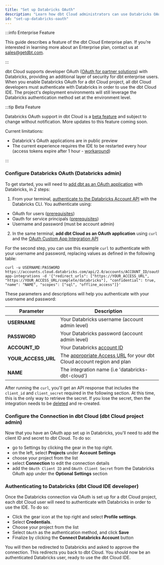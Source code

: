 ```yaml
---
title: "Set up Databricks OAuth"
description: "Learn how dbt Cloud administrators can use Databricks OAuth to control access in a dbt Cloud account."
id: "set-up-databricks-oauth"
---
```


:::info Enterprise Feature

This guide describes a feature of the dbt Cloud Enterprise plan. If you’re interested in learning more about an Enterprise plan, contact us at sales@getdbt.com.

:::

dbt Cloud supports developer OAuth ([OAuth for partner solutions](https://docs.databricks.com/en/integrations/manage-oauth.html)) with Databricks, providing an additional layer of security for dbt enterprise users. When you enable Databricks OAuth for a dbt Cloud project, all dbt Cloud developers must authenticate with Databricks in order to use the dbt Cloud IDE. The project's deployment environments will still leverage the Databricks authentication method set at the environment level.

:::tip Beta Feature

Databricks OAuth support in dbt Cloud is a [beta feature](/docs/dbt-versions/product-lifecycles#dbt-cloud) and subject to change without notification. More updates to this feature coming soon.

Current limitations:
- Databrick's OAuth applications are in public preview
- The current experience requires the IDE to be restarted every hour (access tokens expire after 1 hour - [workaround](https://docs.databricks.com/en/integrations/manage-oauth.html#override-the-default-token-lifetime-policy-for-dbt-core-power-bi-or-tableau-desktop))
 
:::

### Configure Databricks OAuth (Databricks admin)

To get started, you will need to [add dbt as an OAuth application](https://docs.databricks.com/en/integrations/configure-oauth-dbt.html) with Databricks, in 2 steps:

1. From your terminal, [authenticate to the Databricks Account API](https://docs.databricks.com/en/integrations/configure-oauth-dbt.html#authenticate-to-the-account-api) with the Databricks CLI. You authenticate using:
  - OAuth for users ([prerequisites](https://docs.databricks.com/en/dev-tools/auth.html#oauth-u2m-auth))
  - Oauth for service principals ([prerequisites](https://docs.databricks.com/en/dev-tools/auth.html#oauth-m2m-auth))
  - Username and password (must be account admin)
2. In the same terminal, **add dbt Cloud as an OAuth application** using `curl` and the [OAuth Custom App Integration API](https://docs.databricks.com/api/account/customappintegration/create)

For the second step, you can use this example `curl` to authenticate with your username and password, replacing values as defined in the following table:

```shell
curl -u USERNAME:PASSWORD https://accounts.cloud.databricks.com/api/2.0/accounts/ACCOUNT_ID/oauth2/custom-app-integrations -d '{"redirect_urls": ["https://YOUR_ACCESS_URL", "https://YOUR_ACCESS_URL/complete/databricks"], "confidential": true, "name": "NAME", "scopes": ["sql", "offline_access"]}'
```

These parameters and descriptions will help you authenticate with your username and password:

| Parameter | Description |
| ------ | ----- |
| **USERNAME** | Your Databricks username (account admin level) |
| **PASSWORD** | Your Databricks password (account admin level) |
| **ACCOUNT_ID** | Your Databricks [account ID](https://docs.databricks.com/en/administration-guide/account-settings/index.html#locate-your-account-id) |
| **YOUR_ACCESS_URL** | The [appropriate Access URL](/docs/cloud/about-cloud/access-regions-ip-addresses) for your dbt Cloud account region and plan |
| **NAME** | The integration name (i.e 'databricks-dbt-cloud')

After running the `curl`, you'll get an API response that includes the `client_id` and `client_secret` required in the following section. At this time, this is the only way to retrieve the secret. If you lose the secret, then the integration needs to be [deleted](https://docs.databricks.com/api/account/customappintegration/delete) and re-created.


### Configure the Connection in dbt Cloud (dbt Cloud project admin)

Now that you have an OAuth app set up in Databricks, you'll need to add the client ID and secret to dbt Cloud. To do so:
 - go to Settings by clicking the gear in the top right.
 - on the left, select **Projects** under **Account Settings**
 - choose your project from the list
 - select **Connection** to edit the connection details
 - add the `OAuth Client ID` and `OAuth Client Secret` from the Databricks OAuth app under the **Optional Settings** section

<Lightbox src="/img/docs/dbt-cloud/using-dbt-cloud/dbt-cloud-enterprise/DBX-auth/dbt-databricks-oauth.png" title="Adding Databricks OAuth application client ID and secret to dbt Cloud" />

### Authenticating to Databricks (dbt Cloud IDE developer)

Once the Databricks connection via OAuth is set up for a dbt Cloud project, each dbt Cloud user will need to authenticate with Databricks in order to use the IDE. To do so:

- Click the gear icon at the top right and select **Profile settings**.
- Select **Credentials**.
- Choose your project from the list
- Select `OAuth` as the authentication method, and click **Save**
- Finalize by clicking the **Connect Databricks Account** button

<Lightbox src="/img/docs/dbt-cloud/using-dbt-cloud/dbt-cloud-enterprise/DBX-auth/dbt-databricks-oauth-user.png" title="Connecting to Databricks from an IDE user profile" />

You will then be redirected to Databricks and asked to approve the connection. This redirects you back to dbt Cloud. You should now be an authenticated Databricks user, ready to use the dbt Cloud IDE.
